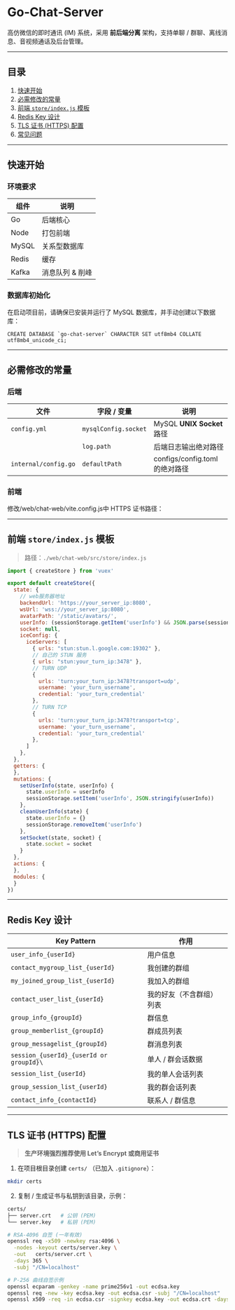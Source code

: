 # Go‑Chat‑Server

高仿微信的即时通讯 (IM) 系统，采用 **前后端分离** 架构，支持单聊 / 群聊、离线消息、音视频通话及后台管理。

---

## 目录

1. [快速开始](#快速开始)
2. [必需修改的常量](#必需修改的常量)
3. [前端 ](#前端-storeindexjs-模板)[`store/index.js`](#前端-storeindexjs-模板)[ 模板](#前端-storeindexjs-模板)
4. [Redis Key 设计](#redis-key-设计)
5. [TLS 证书 (HTTPS) 配置](#tls-证书-https-配置)
6. [常见问题](#常见问题)

---

## 快速开始

### 环境要求

| 组件  | 说明  |
| ----- | ------- |
| Go    | 后端核心    |
| Node  | 打包前端    |
| MySQL | 关系型数据库  |
| Redis | 缓存   |
| Kafka | 消息队列 & 削峰    |

### 数据库初始化
在启动项目前，请确保已安装并运行了 MySQL 数据库，并手动创建以下数据库：
```mysql
CREATE DATABASE `go-chat-server` CHARACTER SET utf8mb4 COLLATE utf8mb4_unicode_ci;
```

---

## 必需修改的常量

### 后端

| 文件                   | 字段 / 变量              | 说明                       |
| -------------------- | -------------------- | ------------------------ |
| `config.yml`         | `mysqlConfig.socket` | MySQL **UNIX Socket** 路径 |
|                      | `log.path`           | 后端日志输出绝对路径               |
| `internal/config.go` | `defaultPath`        | configs/config.toml的绝对路径     |


### 前端
修改/web/chat-web/vite.config.js中 HTTPS 证书路径：

---

## 前端 `store/index.js` 模板

> 路径：`./web/chat-web/src/store/index.js`

```javascript
import { createStore } from 'vuex'

export default createStore({
  state: {
    // web服务器地址
    backendUrl: 'https://your_server_ip:8080',
    wsUrl: 'wss://your_server_ip:8080',
    avatarPath: '/static/avatars/',
    userInfo: (sessionStorage.getItem('userInfo') && JSON.parse(sessionStorage.getItem('userInfo'))) || {},
    socket: null,
    iceConfig: {
      iceServers: [
        { urls: "stun:stun.l.google.com:19302" },
        // 自己的 STUN 服务
        { urls: "stun:your_turn_ip:3478" },
        // TURN UDP
        {
          urls: 'turn:your_turn_ip:3478?transport=udp',
          username: 'your_turn_username',
          credential: 'your_turn_credential'
        },
        // TURN TCP
        {
          urls: 'turn:your_turn_ip:3478?transport=tcp',
          username: 'your_turn_username',
          credential: 'your_turn_credential'
        },
      ]
    },
  },
  getters: {
  },
  mutations: {
    setUserInfo(state, userInfo) {
      state.userInfo = userInfo
      sessionStorage.setItem('userInfo', JSON.stringify(userInfo))
    },
    cleanUserInfo(state) {
      state.userInfo = {}
      sessionStorage.removeItem('userInfo')
    },
    setSocket(state, socket) {
      state.socket = socket
    }
  },
  actions: {
  },
  modules: {
  }
})

```

---

## Redis Key 设计

| Key Pattern                     | 作用              |            
| ------------------------------- | --------------- |
| `user_info_{userId}`            | 用户信息            |            
| `contact_mygroup_list_{userId}` | 我创建的群组          |            
| `my_joined_group_list_{userId}` | 我加入的群组          |            
| `contact_user_list_{userId}`    | 我的好友（不含群组）列表    |            
| `group_info_{groupId}`          | 群信息             |            
| `group_memberlist_{groupId}`    | 群成员列表           |            
| `group_messagelist_{groupId}`   | 群消息列表           |            
| `session_{userId}_{userId or groupId}\`| 单人 / 群会话数据 |
| `session_list_{userId}`         | 我的单人会话列表        |            
| `group_session_list_{userId}`   | 我的群会话列表         |            
| `contact_info_{contactId}`      | 联系人 / 群信息|            

---

## TLS 证书 (HTTPS) 配置

> **生产环境强烈推荐使用 Let’s Encrypt 或商用证书**

1. 在项目根目录创建 `certs/` （已加入 `.gitignore`）：

```bash
mkdir certs
```

2. 复制 / 生成证书与私钥到该目录，示例：

```bash
certs/
├── server.crt   # 公钥 (PEM)
└── server.key   # 私钥 (PEM)
```

```bash
# RSA‑4096 自签 (一年有效)
openssl req -x509 -newkey rsa:4096 \
  -nodes -keyout certs/server.key \
  -out   certs/server.crt \
  -days 365 \
  -subj "/CN=localhost"

# P‑256 曲线自签示例
openssl ecparam -genkey -name prime256v1 -out ecdsa.key
openssl req -new -key ecdsa.key -out ecdsa.csr -subj "/CN=localhost"
openssl x509 -req -in ecdsa.csr -signkey ecdsa.key -out ecdsa.crt -days 365
```
